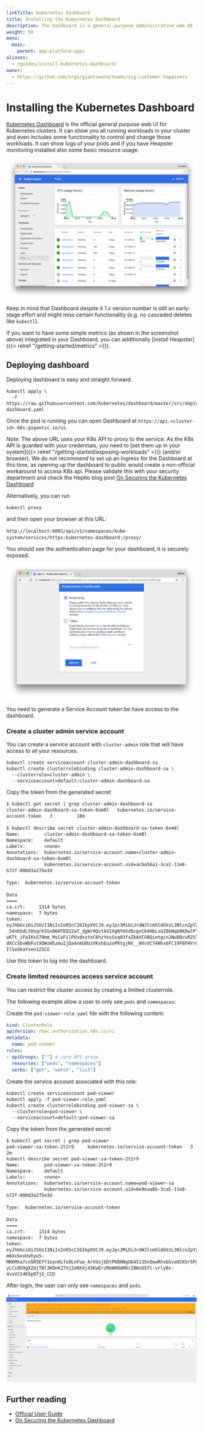 ```yaml
---
linkTitle: Kubernetes Dashboard
title: Installing the Kubernetes Dashboard
description: The Dashboard is a general-purpose administrative web UI for Kubernetes, running in Kubernetes itself. It's easy to install.
weight: 50
menu:
  main:
    parent: app-platform-apps
aliases:
  - /guides/install-kubernetes-dashboard/
owner:
  - https://github.com/orgs/giantswarm/teams/sig-customer-happiness
---
```


# Installing the Kubernetes Dashboard

[Kubernetes Dashboard](https://github.com/kubernetes/dashboard/) is the official general purpose web UI for Kubernetes clusters. It can show you all running workloads in your cluster and even includes some functionality to control and change those workloads. It can show logs of your pods and if you have Heapster monitoring installed also some basic resource usage.

![Kubernetes Dashboard](dashboard-ui.png)

Keep in mind that Dashboard despite it 1.x version number is still an early-stage effort and might miss certain functionality (e.g. no cascaded deletes like `kubectl`).

If you want to have some simple metrics (as shown in the screenshot above) integrated in your Dashboard, you can additionally [install Heapster]({{< relref "/getting-started/metrics" >}}).

## Deploying dashboard

Deploying dashboard is easy and straight forward.

```nohighlight
kubectl apply \
  -f https://raw.githubusercontent.com/kubernetes/dashboard/master/src/deploy/recommended/kubernetes-dashboard.yaml
```

Once the pod is running you can open Dashboard at `https://api.<cluster-id>.k8s.gigantic.io/ui`.

*Note*: The above URL uses your K8s API to proxy to the service. As the K8s API is guarded with your credentials, you need to [set them up in your system]({{< relref "/getting-started/exposing-workloads" >}}) (and/or browser). We do not recommend to set up an Ingress for the Dashboard at this time, as opening up the dashboard to public would create a non-official workaround to access K8s api. Please validate this with your security department and check the Heptio blog post [On Securing the Kubernetes Dashboard](https://blog.heptio.com/on-securing-the-kubernetes-dashboard-16b09b1b7aca)

Alternatively, you can run

```nohighlight
kubectl proxy
```

and then open your browser at this URL:

`http://localhost:8001/api/v1/namespaces/kube-system/services/https:kubernetes-dashboard:/proxy/`

You should see the authentication page for your dashboard, it is securely exposed.

![Kubernetes Dashboard Authentication](dashboard-authentication.png)

You need to generate a Service Account token be have access to the dashboard.

### Create a cluster admin service account

You can create a service account with `cluster-admin` role that will have access to all your resources.

```nohighlight
kubectl create serviceaccount cluster-admin-dashboard-sa
kubectl create clusterrolebinding cluster-admin-dashboard-sa \
  --clusterrole=cluster-admin \
  --serviceaccount=default:cluster-admin-dashboard-sa
```

Copy the token from the generated secret

```nohighlight
$ kubectl get secret | grep cluster-admin-dashboard-sa
cluster-admin-dashboard-sa-token-6xm8l   kubernetes.io/service-account-token   3         18m

$ kubectl describe secret cluster-admin-dashboard-sa-token-6xm8l
Name:         cluster-admin-dashboard-sa-token-6xm8l
Namespace:    default
Labels:       <none>
Annotations:  kubernetes.io/service-account.name=cluster-admin-dashboard-sa-token-6xm8l
              kubernetes.io/service-account.uid=acba56a1-3ca1-11e8-b72f-000d3a275e3d

Type:  kubernetes.io/service-account-token

Data
====
ca.crt:     1314 bytes
namespace:  7 bytes
token:      eyJhbGciOiJSUzI1NiIsInR5cCI6IkpXVCJ9.eyJpc3MiOiJrdWJlcm5ldGVzL3NlcnZpY2VhY2NvdW50Iiwia3ViZXJuZXRlcy5pby9zZXJ2aWNlYWNjb3VudC9uYW1lc3BhY2UiOiJkZWZhdWx0Iiwia3ViZXJuZXRlcy5pby9zZXJ2aWNlYWNjb3VudC9zZWNyZXQubmFtZSI6Im15LWRhc2hib2FyZC1zYS10b2tlbi02eG04bCIsImt1YmVybmV0ZXMuaW8vc2VydmljZWFjY291bnQvc2VydmljZS1hY2NvdW50Lm5hbWUiOiJteS1kYXNoYm9hcmQtc2EiLCJrdWJlcm5ldGVzLmlvL3NlcnZpY2VhY2NvdW50L3NlcnZpY2UtYWNjb3VudC51aWQiOiJhY2JhNTZhMS0zY2ExLTExZTgtYjcyZi0wMDBkM2EyNzVlM2QiLCJzdWIiOiJzeXN0ZW06c2VydmljZWFjY291bnQ6ZGVmYXVsdDpteS1kYXNoYm9hcmQtc2EifQ.ovu7b1NYI4EqoPO-_54nbSdL50xqrkSSsB6HTEQ12aT_dgWr9QctkXIXgNYmSdOcgoCb4HbLsGZ0kWqG6KDwlPlOiPD_FzGeAPAiWCd_vHBHt1CAGeOsXa2b4-wKTt_iFaIKxS79mm_MsCoFilPUvdxzteC6hzYesSsq03faZkAXCGNQietgcn2Nw8BcvR2V7CgOnt87EMFz_4WNTLRSsaiu1QXW_YFMF1Wj3NG2IofX2g7dQwEavcm_tCq-dXCcSbvWbFutXOWzW5zmuIjDa4nmUOUzVKshEuzoPRtgjNV__WVvVC74Nhs6FC19F8FHYr0N7-IlSxGkaYven1ZSCE
```

Use this token to log into the dashboard.

### Create limited resources access service account

You can restrict the cluster access by creating a limited clusterrole.

The following example allow a user to only see `pods` and `namespaces`:

Create the `pod-viewer-role.yaml` file with the following content:

```yaml
kind: ClusterRole
apiVersion: rbac.authorization.k8s.io/v1
metadata:
  name: pod-viewer
rules:
- apiGroups: [""] # core API group
  resources: ["pods", "namespaces"]
  verbs: ["get", "watch", "list"]
```

Create the service account associated with this role:

```nohighlight
kubectl create serviceaccount pod-viewer
kubectl apply -f pod-viewer-role.yaml
kubectl create clusterrolebinding pod-viewer-sa \
  --clusterrole=pod-viewer \
  --serviceaccount=default:pod-viewer-sa
```

Copy the token from the generated secret

```nohighlight
$ kubectl get secret | grep pod-viewer
pod-viewer-sa-token-2t2r9     kubernetes.io/service-account-token   3         2m
kubectl describe secret pod-viewer-sa-token-2t2r9
Name:         pod-viewer-sa-token-2t2r9
Namespace:    default
Labels:       <none>
Annotations:  kubernetes.io/service-account.name=pod-viewer-sa
              kubernetes.io/service-account.uid=6e9eaa6b-3ca5-11e8-b72f-000d3a275e3d

Type:  kubernetes.io/service-account-token

Data
====
ca.crt:     1314 bytes
namespace:  7 bytes
token:      eyJhbGciOiJSUzI1NiIsInR5cCI6IkpXVCJ9.eyJpc3MiOiJrdWJlcm5ldGVzL3NlcnZpY2VhY2NvdW50Iiwia3ViZXJuZXRlcy5pby9zZXJ2aWNlYWNjb3VudC9uYW1lc3BhY2UiOiJkZWZhdWx0Iiwia3ViZXJuZXRlcy5pby9zZXJ2aWNlYWNjb3VudC9zZWNyZXQubmFtZSI6InBvZC12aWV3ZXItc2EtdG9rZW4tMnQycjkiLCJrdWJlcm5ldGVzLmlvL3NlcnZpY2VhY2NvdW50L3NlcnZpY2UtYWNjb3VudC5uYW1lIjoicG9kLXZpZXdlci1zYSIsImt1YmVybmV0ZXMuaW8vc2VydmljZWFjY291bnQvc2VydmljZS1hY2NvdW50LnVpZCI6IjZlOWVhYTZiLTNjYTUtMTFlOC1iNzJmLTAwMGQzYTI3NWUzZCIsInN1YiI6InN5c3RlbTpzZXJ2aWNlYWNjb3VudDpkZWZhdWx0OnBvZC12aWV3ZXItc2EifQ.MAKAeGNd7c170HZmpDTs1YS1TbU266hCNzTp-m6XcbxvUvhyu5-MKKMka7cn5R5EfY1oynHLfxOLnFuw_ArVdzjbDtPKBNNgU645135nOowRhxbGvaOCKUr5Pg3dFOUNV64OfWdqOU1vtrWLvu3vYRcAXFoWgfoAa2FyfRWuiaXdFURIVGKRkuFuqh3HK95BriVjnfH7JfWa0zYNB6oSDpy4QWcIGpVEMv7pL3JVCt6bz36l6AuGQkuev6maRC9oTTP6i-yLCi8O9gXZdjTBl3KOnK27Vj2oNXdj43KwErcMeWHOmRKcIBWzG5fl-vrly0x-4vxVCS4K5pO7jG_CCD
```

After login, the user can only see `namespaces` and `pods`.

![Kubernetes Dashboard Limited user](dashboard-pod-viewer.png)

## Further reading

- [Official User Guide](https://kubernetes.io/docs/tasks/access-application-cluster/web-ui-dashboard/)
- [On Securing the Kubernetes Dashboard](https://blog.heptio.com/on-securing-the-kubernetes-dashboard-16b09b1b7aca)
